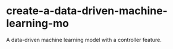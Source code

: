 # create-a-data-driven-machine-learning-mo
A data-driven machine learning model with a controller feature.
